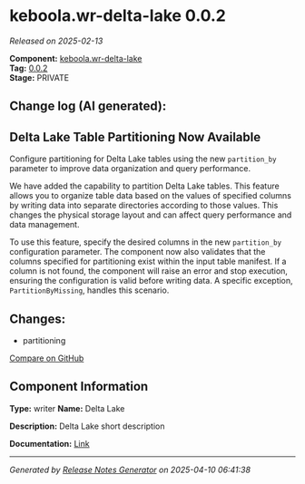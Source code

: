 #  keboola.wr-delta-lake 0.0.2

_Released on 2025-02-13_

**Component:** [keboola.wr-delta-lake](https://github.com/keboola/component-delta-lake)  
**Tag:** [0.0.2](https://github.com/keboola/component-delta-lake/releases/tag/0.0.2)  
**Stage:** PRIVATE


## Change log (AI generated):
## Delta Lake Table Partitioning Now Available
Configure partitioning for Delta Lake tables using the new `partition_by` parameter to improve data organization and query performance.

We have added the capability to partition Delta Lake tables. This feature allows you to organize table data based on the values of specified columns by writing data into separate directories according to those values. This changes the physical storage layout and can affect query performance and data management.

To use this feature, specify the desired columns in the new `partition_by` configuration parameter. The component now also validates that the columns specified for partitioning exist within the input table manifest. If a column is not found, the component will raise an error and stop execution, ensuring the configuration is valid before writing data. A specific exception, `PartitionByMissing`, handles this scenario.



## Changes:



- partitioning 



[Compare on GitHub](https://github.com/keboola/component-delta-lake/compare/0.0.1...0.0.2)



## Component Information
**Type:** writer
**Name:** Delta Lake

**Description:** Delta Lake short description


**Documentation:** [Link](https://github.com/keboola/component-delta-lake.git/blob/master/README.md)



---
_Generated by [Release Notes Generator](https://github.com/keboola/release-notes-generator)
on 2025-04-10 06:41:38_
